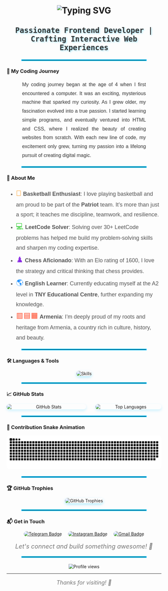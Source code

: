 <h1 align="center">
  <img src="https://readme-typing-svg.demolab.com/?font=Fira+Code&size=36&duration=3000&pause=1000&color=00BFFF&center=true&vCenter=true&width=500&height=70&lines=Hello+%F0%9F%91%8B%2C+I'm+Edmonus;HTML+CSS+JavaScript;Learning+Python+%F0%9F%90%8D" alt="Typing SVG" />
</h1>

<h3 align="center" style="font-family: 'Fira Code', monospace; color: #333333; font-size: 24px; text-shadow: 2px 2px 5px rgba(0, 191, 255, 0.4);">
  Passionate Frontend Developer | Crafting Interactive Web Experiences
</h3>

<hr style="border: 2px solid #00BFFF; width: 80%; margin: 20px auto;"/>

### 🧒 My Coding Journey

<p align="justify" style="font-size: 16px; color: #333; line-height: 1.8; text-align: justify; margin: 20px auto; width: 80%; font-family: 'Arial', sans-serif;">
  My coding journey began at the age of 4 when I first encountered a computer. It was an exciting, mysterious machine that sparked my curiosity. As I grew older, my fascination evolved into a true passion. I started learning simple programs, and eventually ventured into HTML and CSS, where I realized the beauty of creating websites from scratch. With each new line of code, my excitement only grew, turning my passion into a lifelong pursuit of creating digital magic.
</p>

<hr style="border: 2px solid #00BFFF; width: 80%; margin: 20px auto;"/>

### 🧠 About Me

<ul style="font-size: 18px; color: #555; line-height: 1.8; font-family: 'Arial', sans-serif;">
  <li><span style="font-size: 24px; color: #FF8C00;">🏀</span> <strong>Basketball Enthusiast</strong>: I love playing basketball and am proud to be part of the <strong>Patriot</strong> team. It’s more than just a sport; it teaches me discipline, teamwork, and resilience.</li>
  <li><span style="font-size: 24px; color: #32CD32;">💻</span> <strong>LeetCode Solver</strong>: Solving over 30+ LeetCode problems has helped me build my problem-solving skills and sharpen my coding expertise.</li>
  <li><span style="font-size: 24px; color: #8A2BE2;">♟️</span> <strong>Chess Aficionado</strong>: With an Elo rating of 1600, I love the strategy and critical thinking that chess provides.</li>
  <li><span style="font-size: 24px; color: #1E90FF;">🌎</span> <strong>English Learner</strong>: Currently educating myself at the A2 level in <strong>TNY Educational Centre</strong>, further expanding my knowledge.</li>
  <li><span style="font-size: 24px; color: #FF6347;">🟥🟦🟧</span> <strong>Armenia</strong>: I’m deeply proud of my roots and heritage from Armenia, a country rich in culture, history, and beauty.</li>
</ul>

<hr style="border: 2px solid #00BFFF; width: 80%; margin: 20px auto;"/>

### 🛠️ Languages & Tools

<div align="center" style="margin-bottom: 20px;">
  <img src="https://skillicons.dev/icons?i=html,css,js,python,github,vscode" alt="Skills" style="max-width: 100%; border-radius: 10px; box-shadow: 0 4px 10px rgba(0, 191, 255, 0.3);"/>
</div>

<hr style="border: 2px solid #00BFFF; width: 80%; margin: 20px auto;"/>

### 📈 GitHub Stats

<div align="center" style="display: flex; justify-content: center; gap: 30px;">
  <img width="390" src="https://github-readme-stats.vercel.app/api?username=Edmonas2011&show_icons=true&theme=react&border_radius=10" alt="GitHub Stats" style="border-radius: 10px; box-shadow: 0 4px 10px rgba(0, 191, 255, 0.2);"/>
  <img width="325" src="https://github-readme-stats.vercel.app/api/top-langs/?username=Edmonas2011&layout=compact&theme=react&border_radius=10" alt="Top Languages" style="border-radius: 10px; box-shadow: 0 4px 10px rgba(0, 191, 255, 0.2);"/>
</div>

<hr style="border: 2px solid #00BFFF; width: 80%; margin: 20px auto;"/>

### 🐍 Contribution Snake Animation

<div align="center">
  <picture>
    <source media="(prefers-color-scheme: dark)" srcset="https://raw.githubusercontent.com/platane/snk/output/github-contribution-grid-snake-dark.svg">
    <source media="(prefers-color-scheme: light)" srcset="https://raw.githubusercontent.com/platane/snk/output/github-contribution-grid-snake.svg">
    <img alt="github contribution grid snake animation" src="https://raw.githubusercontent.com/platane/snk/output/github-contribution-grid-snake.svg" style="border-radius: 10px;"/>
  </picture>
</div>

<hr style="border: 2px solid #00BFFF; width: 80%; margin: 20px auto;"/>

### 🏆 GitHub Trophies

<div align="center">
  <img src="https://github-profile-trophy.vercel.app/?username=Edmonas2011&theme=onedark&no-frame=true&no-bg=true&margin-w=4" alt="GitHub Trophies" style="border-radius: 10px; box-shadow: 0 4px 10px rgba(0, 191, 255, 0.3);"/>
</div>

<hr style="border: 2px solid #00BFFF; width: 80%; margin: 20px auto;"/>

### 📬 Get in Touch

<div align="center" style="gap: 20px; display: flex; justify-content: center;">
  <a href="https://t.me/edmonaseyann" target="_blank">
    <img src="https://img.shields.io/badge/Telegram-2CA5E0?style=for-the-badge&logo=telegram&logoColor=white" alt="Telegram Badge" style="border-radius: 50px; transition: transform 0.3s ease;"/>
  </a>
  <a href="https://www.instagram.com/111_.ase7aann/" target="_blank">
    <img src="https://img.shields.io/badge/Instagram-E4405F?style=for-the-badge&logo=instagram&logoColor=white" alt="Instagram Badge" style="border-radius: 50px; transition: transform 0.3s ease;"/>
  </a>
  <a href="mailto:aseyanedmon2011@gmail.com">
    <img src="https://img.shields.io/badge/Gmail-333333?style=for-the-badge&logo=gmail&logoColor=red" alt="Gmail Badge" style="border-radius: 50px; transition: transform 0.3s ease;"/>
  </a>
</div>

<p align="center" style="font-size: 20px; color: #777; margin-top: 20px;">
  <i>Let's connect and build something awesome! 🚀</i>
</p>

<hr style="border: 2px solid #00BFFF; width: 80%; margin: 20px auto;"/>

<div align="center">
  <img src="https://komarev.com/ghpvc/?username=Edmonas2011&color=blue" alt="Profile views" />
</div>

---

<p align="center" style="font-size: 18px; color: #777;">
  <i>Thanks for visiting! 🌟</i>
</p>

